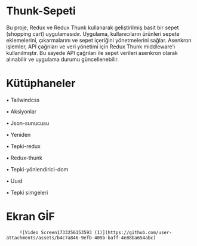 
# Thunk-Sepeti
Bu proje, Redux ve Redux Thunk kullanarak geliştirilmiş basit bir sepet (shopping cart) uygulamasıdır. 
Uygulama, kullanıcıların ürünleri sepete eklemelerini, çıkarmalarını ve sepet içeriğini yönetmelerini sağlar. 
Asenkron işlemler, API çağrıları ve veri yönetimi için Redux Thunk  middleware'ı  kullanılmıştır.
Bu sayede API çağrıları ile sepet verileri asenkron olarak alınabilir ve uygulama durumu güncellenebilir.




# Kütüphaneler

• Tailwindcss

• Aksiyonlar

• Json-sunucusu

• Yeniden

• Tepki-redux

• Redux-thunk

• Tepki-yönlendirici-dom

• Uuıd 

• Tepki simgeleri

# Ekran GİF
                
          
    
         ![Video Screen1733256153593 (1)](https://github.com/user-attachments/assets/b4c7a846-9efb-409b-baff-4e88ba654abc)

        

